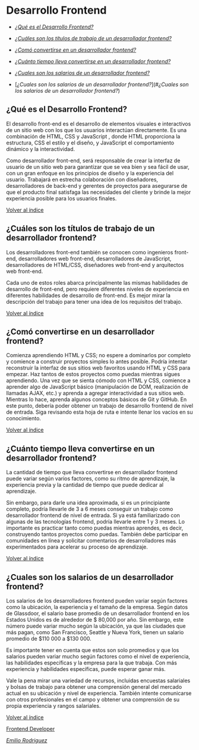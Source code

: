 # Desarrollo Frontend

* [_¿Qué es el Desarrollo Frontend?_](#¿qué-es-el-desarrollo-frontend)

* [_¿Cuáles son los títulos de trabajo de un desarrollador frontend?_](#¿cuáles-son-los-títulos-de-trabajo-de-un-desarrollador-frontend)

* [_¿Comó convertirse en un desarrollador frontend?_](#¿comó-convertirse-en-un-desarrollador-frontend)

* [_¿Cuánto tiempo lleva convertirse en un desarrollador frontend?_](#¿cuánto-tiempo-lleva-convertirse-en-un-desarrollador-frontend)

* [_¿Cuales son los salarios de un desarrollador frontend?_](#¿cuales-son-los-salarios-de-un-desarrollador-frontend)
* [_¿Cuales son los salarios de un desarrollador frontend?_](#_¿Cuales son los salarios de un desarrollador frontend?_)

## ¿Qué es el Desarrollo Frontend?


El desarrollo front-end es el desarrollo de elementos visuales e interactivos de un sitio web con los que los usuarios interactúan directamente. Es una combinación de HTML, CSS y JavaScript , donde HTML proporciona la estructura, CSS el estilo y el diseño, y JavaScript el comportamiento dinámico y la interactividad.

Como desarrollador front-end, será responsable de crear la interfaz de usuario de un sitio web para garantizar que se vea bien y sea fácil de usar, con un gran enfoque en los principios de diseño y la experiencia del usuario. Trabajará en estrecha colaboración con diseñadores, desarrolladores de back-end y gerentes de proyectos para asegurarse de que el producto final satisfaga las necesidades del cliente y brinde la mejor experiencia posible para los usuarios finales.

[Volver al índice](#desarrollo-frontend)

## ¿Cuáles son los títulos de trabajo de un desarrollador frontend?

Los desarrolladores front-end también se conocen como ingenieros front-end, desarrolladores web front-end, desarrolladores de JavaScript, desarrolladores de HTML/CSS, diseñadores web front-end y arquitectos web front-end.

Cada uno de estos roles abarca principalmente las mismas habilidades de desarrollo de front-end, pero requiere diferentes niveles de experiencia en diferentes habilidades de desarrollo de front-end. Es mejor mirar la descripción del trabajo para tener una idea de los requisitos del trabajo.

[Volver al índice](#desarrollo-frontend)

## ¿Comó convertirse en un desarrollador frontend?

Comienza aprendiendo HTML y CSS; no espere a dominarlos por completo y comience a construir proyectos simples lo antes posible. Podría intentar reconstruir la interfaz de sus sitios web favoritos usando HTML y CSS para empezar. Haz tantos de estos proyectos como puedas mientras sigues aprendiendo. Una vez que se sienta cómodo con HTML y CSS, comience a aprender algo de JavaScript básico (manipulación de DOM, realización de llamadas AJAX, etc.) y aprenda a agregar interactividad a sus sitios web. Mientras lo hace, aprenda algunos conceptos básicos de Git y GitHub. En este punto, debería poder obtener un trabajo de desarrollo frontend de nivel de entrada. Siga revisando esta hoja de ruta e intente llenar los vacíos en su conocimiento.

[Volver al índice](#desarrollo-frontend)

## ¿Cuánto tiempo lleva convertirse en un desarrollador frontend?

La cantidad de tiempo que lleva convertirse en desarrollador frontend puede variar según varios factores, como su ritmo de aprendizaje, la experiencia previa y la cantidad de tiempo que puede dedicar al aprendizaje.

Sin embargo, para darle una idea aproximada, si es un principiante completo, podría llevarle de 3 a 6 meses conseguir un trabajo como desarrollador frontend de nivel de entrada. Si ya está familiarizado con algunas de las tecnologías frontend, podría llevarle entre 1 y 3 meses. Lo importante es practicar tanto como puedas mientras aprendes, es decir, construyendo tantos proyectos como puedas. También debe participar en comunidades en línea y solicitar comentarios de desarrolladores más experimentados para acelerar su proceso de aprendizaje.

[Volver al índice](#desarrollo-frontend)

## ¿Cuales son los salarios de un desarrollador frontend?

Los salarios de los desarrolladores frontend pueden variar según factores como la ubicación, la experiencia y el tamaño de la empresa. Según datos de Glassdoor, el salario base promedio de un desarrollador frontend en los Estados Unidos es de alrededor de $ 80,000 por año. Sin embargo, este número puede variar mucho según la ubicación, ya que las ciudades que más pagan, como San Francisco, Seattle y Nueva York, tienen un salario promedio de $110 000 a $130 000.

Es importante tener en cuenta que estos son solo promedios y que los salarios pueden variar mucho según factores como el nivel de experiencia, las habilidades específicas y la empresa para la que trabaja. Con más experiencia y habilidades específicas, puede esperar ganar más.

Vale la pena mirar una variedad de recursos, incluidas encuestas salariales y bolsas de trabajo para obtener una comprensión general del mercado actual en su ubicación y nivel de experiencia. También intente comunicarse con otros profesionales en el campo y obtener una comprensión de su propia experiencia y rangos salariales.

[Volver al índice](#desarrollo-frontend)

[Frontend Developer](https://github.com/Devemiliorb/Frontend_Developer)

[_Emilio Rodriguez_](https://github.com/Devemiliorb)
